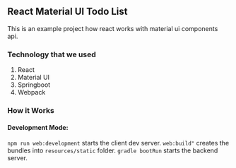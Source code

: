 ## React Material UI Todo List
This is an example project how react works with material ui components api. 

### Technology that we used
1. React
2. Material UI
3. Springboot
4. Webpack

### How it Works
#### Development Mode:
`npm run web:development` starts the client dev server.
`web:build"` creates the bundles into `resources/static` folder.
`gradle bootRun` starts the backend server.